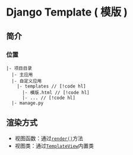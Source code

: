 # Django Template ( 模版 )

## 简介

### 位置

```shell
|- 项目目录
  |- 主应用
  |- 自定义应用
    |- templates // [!code hl]
      |- 模版.html // [!code hl]
      |- ... // [!code hl]
  |- manage.py
```

## 渲染方式

- 视图函数：通过[`render()`](./mtv_view.md#render)方法
- 视图类：通过[`TemplateView`](./mtv_view.md#templateview)内置类
